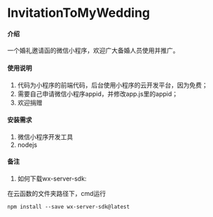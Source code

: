 # InvitationToMyWedding

#### 介绍
一个婚礼邀请函的微信小程序，欢迎广大备婚人员使用并推广。

#### 使用说明

1. 代码为小程序的前端代码，后台使用小程序的云开发平台，因为免费；
2. 需要自己申请微信小程序appid，并修改app.js里的appid；
3. 欢迎捐赠

#### 安装需求

1. 微信小程序开发工具
2. nodejs

#### 备注

1. 如何下载wx-server-sdk:

  在云函数的文件夹路径下，cmd运行

    npm install --save wx-server-sdk@latest
